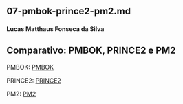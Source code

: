 ## 07-pmbok-prince2-pm2.md

#### Lucas Matthaus Fonseca da Silva
## Comparativo: PMBOK, PRINCE2 e PM2
PMBOK:
[PMBOK](./05-pmbok.md)

PRINCE2:
  [PRINCE2](./06-prince2.md)

PM2:
[PM2](./08-pm2.md)
